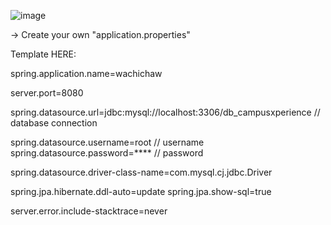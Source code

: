 ![image](https://github.com/user-attachments/assets/a2871daa-09d3-4705-9e9a-f64701d09359)

-> Create your own "application.properties"

Template HERE:

spring.application.name=wachichaw

server.port=8080

spring.datasource.url=jdbc:mysql://localhost:3306/db_campusxperience // database connection

spring.datasource.username=root // username
spring.datasource.password=**** // password

spring.datasource.driver-class-name=com.mysql.cj.jdbc.Driver

spring.jpa.hibernate.ddl-auto=update
spring.jpa.show-sql=true

server.error.include-stacktrace=never
